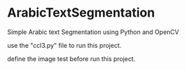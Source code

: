 # ArabicTextSegmentation
Simple Arabic text Segmentation using Python and OpenCV

use the "ccl3.py" file to run this project.

define the image test before run this project.
